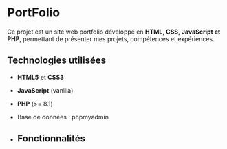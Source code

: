 # PortFolio

Ce projet est un site web portfolio développé en **HTML, CSS, JavaScript et PHP**, permettant de présenter mes projets, compétences et expériences.

## Technologies utilisées

- **HTML5** et **CSS3**
- **JavaScript** (vanilla)
- **PHP** (>= 8.1)
- Base de données : phpmyadmin

- ## Fonctionnalités
